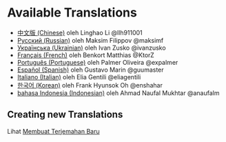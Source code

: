 # Available Translations

- [中文版 (Chinese)](https://github.com/llh911001/mostly-adequate-guide-chinese) oleh Linghao Li @llh911001
- [Русский (Russian)](https://github.com/MostlyAdequate/mostly-adequate-guide-ru) oleh Maksim Filippov @maksimf
- [Українська (Ukrainian)](https://github.com/ivanzusko/mostly-adequate-guide-uk) oleh Ivan Zusko @ivanzusko
- [Français (French)](https://github.com/MostlyAdequate/mostly-adequate-guide-fr) oleh Benkort Matthias @KtorZ
- [Português (Portuguese)](https://github.com/MostlyAdequate/mostly-adequate-guide-pt-BR) oleh Palmer Oliveira @expalmer
- [Español (Spanish)](https://github.com/MostlyAdequate/mostly-adequate-guide-es) oleh Gustavo Marin @guumaster
- [Italiano (Italian)](https://github.com/MostlyAdequate/mostly-adequate-guide-it) oleh Elia Gentili @eliagentili
- [한국어 (Korean)](https://github.com/enshahar/mostly-adequate-guide-kr) oleh Frank Hyunsok Oh @enshahar
- [bahasa Indonesia (Indonesian)](https://github.com/MostlyAdequate/mostly-adequate-guide-id) oleh Ahmad Naufal Mukhtar @anaufalm

## Creating new Translations

Lihat [Membuat Terjemahan Baru](CONTRIBUTING-id.md#Translations)
